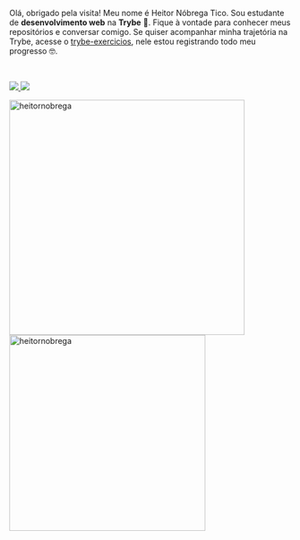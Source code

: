 <p align="left"> 
Olá, obrigado pela visita! Meu nome é Heitor Nóbrega Tico. Sou estudante de <strong> desenvolvimento web</strong> na <strong>Trybe</strong> 💛.
Fique à vontade para conhecer meus repositórios e conversar comigo. Se quiser acompanhar minha trajetória na Trybe, acesse o <a href="https://github.com/heitornobrega/trybe-exercicios">trybe-exercicios</a>, nele estou registrando todo meu progresso 🤓.
</p>
<br>
<p align="left">
  <a href="https://www.linkedin.com/in/heitor-nobrega-tico" alt="Linkedin">
    <img src="https://img.shields.io/badge/-Linkedin-282A36?style=for-the-badge&logo=Linkedin&logoColor=D8BF26&link=https://www.linkedin.com/in/heitor-nobrega-tico"/>
  </a>
   <a href="" alt="Linkedin">
    <img src="https://img.shields.io/badge/-Portifolio-282A36?style=for-the-badge&logo=React&logoColor=D8BF26&link="/>
  </a>
</p>
<a href="https://github.com/heitornobrega">
  <img
       align="center"
       width="420px"
       src="https://github-readme-stats.vercel.app/api?username=heitornobrega&count_private=false&show_icons=true&&layout=compact&bg_color=282a2f&title_color=D8BF26&border_color=D8BF26&text_color=FFFFFF&icon_color=D8BF26"
       alt="heitornobrega" />
</a>
<a href="https://github.com/heitornobrega">
  <img
       align="center"
       width="350px"
       src="https://github-readme-stats.vercel.app/api/top-langs/?username=heitornobrega&count_private=false&layout=compact&bg_color=282a2f&title_color=D8BF26&border_color=D8BF26&text_color=FFFFFF" 
       alt="heitornobrega" />
</a>
